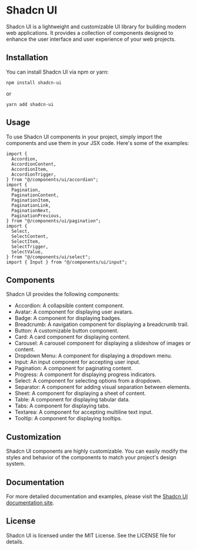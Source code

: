 # Shadcn UI

Shadcn UI is a lightweight and customizable UI library for building modern web applications. It provides a collection of components designed to enhance the user interface and user experience of your web projects.

## Installation

You can install Shadcn UI via npm or yarn:

```
npm install shadcn-ui
```
or 
```
yarn add shadcn-ui
```

## Usage

To use Shadcn UI components in your project, simply import the components and use them in your JSX code. Here's some of the examples: 

```
import {
  Accordion,
  AccordionContent,
  AccordionItem,
  AccordionTrigger,
} from "@/components/ui/accordion";
import {
  Pagination,
  PaginationContent,
  PaginationItem,
  PaginationLink,
  PaginationNext,
  PaginationPrevious,
} from "@/components/ui/pagination";
import {
  Select,
  SelectContent,
  SelectItem,
  SelectTrigger,
  SelectValue,
} from "@/components/ui/select";
import { Input } from "@/components/ui/input";

```

## Components

Shadcn UI provides the following components:

- Accordion: A collapsible content component.
- Avatar: A component for displaying user avatars.
- Badge: A component for displaying badges.
- Breadcrumb: A navigation component for displaying a breadcrumb trail.
- Button: A customizable button component.
- Card: A card component for displaying content.
- Carousel: A carousel component for displaying a slideshow of images or content.
- Dropdown Menu: A component for displaying a dropdown menu.
- Input: An input component for accepting user input.
- Pagination: A component for paginating content.
- Progress: A component for displaying progress indicators.
- Select: A component for selecting options from a dropdown.
- Separator: A component for adding visual separation between elements.
- Sheet: A component for displaying a sheet of content.
- Table: A component for displaying tabular data.
- Tabs: A component for displaying tabs.
- Textarea: A component for accepting multiline text input.
- Tooltip: A component for displaying tooltips.


## Customization

Shadcn UI components are highly customizable. You can easily modify the styles and behavior of the components to match your project's design system.

## Documentation

For more detailed documentation and examples, please visit the [Shadcn UI documentation site](https://shadcn-ui-docs.com).

## License

Shadcn UI is licensed under the MIT License. See the LICENSE file for details.


